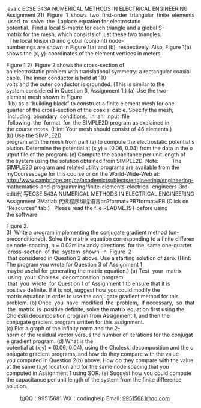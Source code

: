 java c
ECSE 543A NUMERICAL METHODS IN ELECTRICAL ENGINEERING 
Assignment 21)  Figure  1  shows  two  first-order  triangular  finite  elements  used  to  solve  the  Laplace equation for electrostatic potential.  Find a local S-matrix for each triangle and a global S-matrix for the mesh, which consists of just these two triangles.   The local (disjoint)
and global (conjoint) node-numberings are shown in Figure 1(a) and (b), respectively. Also, Figure 1(a) shows the (x, y)-coordinates of the element vertices in meters.

Figure 1
2)  Figure 2 shows the cross-section of an electrostatic problem with translational symmetry: a rectangular coaxial cable. The inner conductor is held at 110 volts and the outer conductor is grounded. (This is similar to the system considered in Question 3, Assignment 1.)
(a) Use the two-element mesh shown in Figure  1(b) as a “building block” to construct a finite element mesh for one-quarter of the cross-section of the coaxial cable. Specify the mesh,  including  boundary  conditions,  in  an  input  file  following  the  format  for  the SIMPLE2D program as explained in the course notes. (Hint: Your mesh should consist of 46 elements.)
(b) Use the SIMPLE2D program with the mesh from part (a) to compute the electrostatic potential solution. Determine the potential at (x,y) = (0.06, 0.04) from the data in the output file of the program.
(c) Compute the capacitance per unit length of the system using the solution obtained from
SIMPLE2D. 
Note:         The SIMPLE2D program and related utility programs are available from the
myCoursespage for this course or on the World-Wide-Web at:
http://www.cambridge.org/ca/academic/subjects/engineering/engineering- mathematics-and-programming/finite-elements-electrical-engineers-3rd-editi代 写ECSE 543A NUMERICAL METHODS IN ELECTRICAL ENGINEERING Assignment 2Matlab
代做程序编程语言on?format=PB?format=PB (Click on “Resources” tab.)   Please read the file README.1ST before using the software. 

Figure 2.
3)  Write a program implementing the conjugate gradient method (un-preconditioned). Solve the matrix equation corresponding to a finite difference node-spacing, h = 0.02m inx andy directions  for the  same one-quarter  cross-section  of the  system  shown  in  Figure  2  that considered in Question 2 above. Use a starting solution of zero. (Hint: The program you wrote for Question 3 of Assignment 1 maybe useful for generating the matrix equation.)
(a) Test  your  matrix  using  your  Choleski  decomposition  program  that  you  wrote  for Question 1 of Assignment 1 to ensure that it is positive definite. If it is not, suggest how you could modify the matrix equation in order to use the conjugate gradient method for this problem.
(b) Once  you  have  modified  the  problem,  if necessary,  so  that  the  matrix  is  positive definite, solve the matrix equation first using the Choleski decomposition program from Assignment 1, and then the conjugate gradient program written for this assignment.
(c) Plot a graph of the infinity norm and the 2-norm of the residual vector versus the number of iterations for the conjugate gradient program.
(d) What is the potential at (x,y) = (0.06, 0.04), using the Choleski decomposition and the conjugate gradient programs, and how do they compare with the value you computed in Question 2(b) above. How do they compare with the value at the same (x,y) location and for the same node spacing that you computed in Assignment 1 using SOR.
(e) Suggest how you could compute the capacitance per unit length of the system from the finite difference solution.





         
加QQ：99515681  WX：codinghelp  Email: 99515681@qq.com
